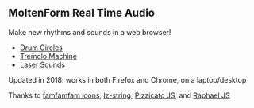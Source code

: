 
## MoltenForm Real Time Audio

Make new rhythms and sounds in a web browser!

* [Drum Circles](https://moltenform.com/page/moltenform-real-time-audio/html_drumcircles/)
* [Tremolo Machine](https://moltenform.com/page/moltenform-real-time-audio/html_tremolo/)
* [Laser Sounds](https://moltenform.com/page/moltenform-real-time-audio/html_lasers/)

Updated in 2018: works in both Firefox and Chrome, on a laptop/desktop

Thanks to [famfamfam icons](http://www.famfamfam.com/lab/icons/silk/), [lz-string](https://github.com/pieroxy/lz-string/), [Pizzicato JS](https://github.com/alemangui/pizzicato), and [Raphael JS](https://github.com/DmitryBaranovskiy/raphael/)
